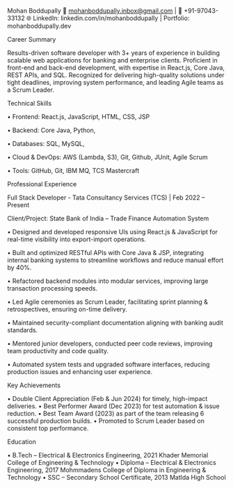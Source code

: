Mohan Boddupally
📧 mohanboddupally.inbox@gmail.com | 📱 +91-97043-33132
🌐 LinkedIn: linkedin.com/in/mohanboddupally | Portfolio: mohanboddupally.dev


Career Summary

Results-driven software developer with 3+ years of experience in building scalable web applications for banking and enterprise clients. Proficient in front-end and back-end development, with expertise in React.js, Core Java, REST APIs, and SQL. Recognized for delivering high-quality solutions under tight deadlines, improving system performance, and leading Agile teams as a Scrum Leader.



Technical Skills

• Frontend: React.js, JavaScript, HTML, CSS, JSP

• Backend: Core Java, Python,

• Databases: SQL, MySQL,

• Cloud & DevOps: AWS (Lambda, S3), Git, Github, JUnit, Agile Scrum

• Tools: GitHub, Git, IBM MQ, TCS Mastercraft

Professional Experience

Full Stack Developer - Tata Consultancy Services (TCS) | Feb 2022 – Present

Client/Project: State Bank of India – Trade Finance Automation System

•	Designed and developed responsive UIs using React.js & JavaScript for real-time visibility into export-import operations.

•	Built and optimized RESTful APIs with Core Java & JSP, integrating internal banking systems to streamline workflows and reduce manual effort by 40%.

•	Refactored backend modules into modular services, improving large transaction processing speeds.

•	Led Agile ceremonies as Scrum Leader, facilitating sprint planning & retrospectives, ensuring on-time delivery.

•	Maintained security-compliant documentation aligning with banking audit standards.

•	Mentored junior developers, conducted peer code reviews, improving team productivity and code quality.

•	Automated system tests and upgraded software interfaces, reducing production issues and enhancing user experience.



Key Achievements

•	Double Client Appreciation (Feb & Jun 2024) for timely, high-impact deliveries.
•	Best Performer Award (Dec 2023) for test automation & issue reduction.
•	Best Team Award (2023) as part of the team releasing 6 successful production builds.
•	Promoted to Scrum Leader based on consistent top performance.

Education

• B.Tech – Electrical & Electronics Engineering, 2021
  Khader Memorial College of Engineering & Technology
• Diploma – Electrical & Electronics Engineering, 2017
  Mohmmadens College of Diploma in Engineering & Technology
• SSC – Secondary School Certificate, 2013
  Matlda High School
